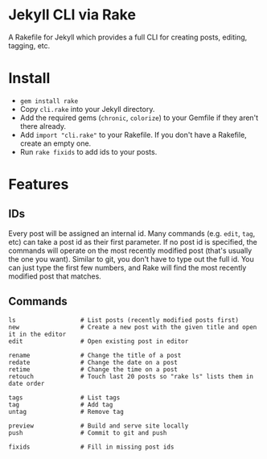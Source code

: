 # Jekyll CLI via Rake

A Rakefile for Jekyll which provides a full CLI for creating posts, editing, tagging, etc.

# Install

- `gem install rake`
- Copy `cli.rake` into your Jekyll directory.
- Add the required gems (`chronic`, `colorize`) to your Gemfile if they aren't there already.
- Add `import "cli.rake"` to your Rakefile. If you don't have a Rakefile, create an empty one.
- Run `rake fixids` to add ids to your posts.

# Features

## IDs

Every post will be assigned an internal id. Many commands (e.g. `edit`, `tag`, etc) can take a post id as their first parameter. If no post id is specified, the commands will operate on the most recently modified post (that's usually the one you want). Similar to git, you don't have to type out the full id. You can just type the first few numbers, and Rake will find the most recently modified post that matches.

## Commands

```
ls                  # List posts (recently modified posts first)
new                 # Create a new post with the given title and open it in the editor
edit                # Open existing post in editor

rename              # Change the title of a post
redate              # Change the date on a post
retime              # Change the time on a post
retouch             # Touch last 20 posts so "rake ls" lists them in date order

tags                # List tags
tag                 # Add tag
untag               # Remove tag

preview             # Build and serve site locally
push                # Commit to git and push

fixids              # Fill in missing post ids
```
